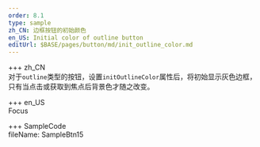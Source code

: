 ```yaml
---   
order: 8.1  
type: sample  
zh_CN: 边框按钮的初始颜色
en_US: Initial color of outline button
editUrl: $BASE/pages/button/md/init_outline_color.md
---      
```


+++ zh_CN   
对于<Code>outline</Code>类型的按钮，设置<Code>initOutlineColor</Code>属性后，将初始显示灰色边框，只有当点击或获取到焦点后背景色才随之改变。

+++ en_US   
Focus

+++ SampleCode  
fileName: SampleBtn15
